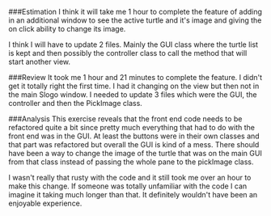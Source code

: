 ###Estimation
I think it will take me 1 hour to complete the feature of adding in an additional window to see the active turtle and it's image and giving the on click ability to change its image.

I think I will have to update 2 files. Mainly the GUI class where the turtle list is kept and then possibly the controller class to call the method that will start another view.

###Review
It took me 1 hour and 21 minutes to complete the feature. I didn't get it totally right the first time. I had it changing on the view but then not in the main Slogo window. I needed to update 3 files which were the GUI, the controller and then the PickImage class.

###Analysis
This exercise reveals that the front end code needs to be refactored quite a bit since pretty much everything that had to do with the front end was in the GUI. At least the buttons were in their own classes and that part was refactored but overall the GUI is kind of a mess. There should have been a way to change the image of the turtle that was on the main GUI from that class instead of passing the whole pane to the pickImage class.

I wasn't really that rusty with the code and it still took me over an hour to make this change. If someone was totally unfamiliar with the code I can imagine it taking much longer than that. It definitely wouldn't have been an enjoyable experience. 
